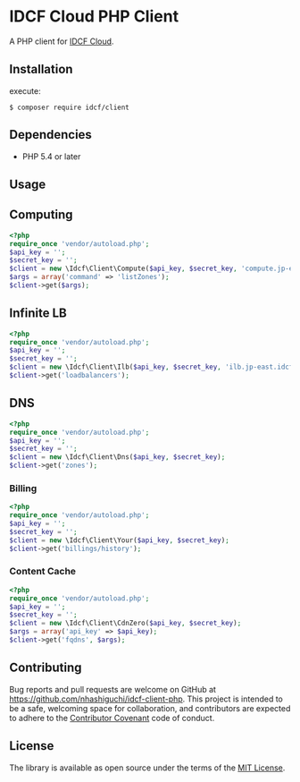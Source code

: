 # IDCF Cloud PHP Client

A PHP client for [IDCF Cloud](https://www.idcf.jp/cloud/).

## Installation

execute:

    $ composer require idcf/client

## Dependencies
  - PHP 5.4 or later

## Usage

## Computing

```php
<?php
require_once 'vendor/autoload.php';
$api_key = '';
$secret_key = '';
$client = new \Idcf\Client\Compute($api_key, $secret_key, 'compute.jp-east.idcfcloud.com');
$args = array('command' => 'listZones');
$client->get($args);
```

## Infinite LB

```php
<?php
require_once 'vendor/autoload.php';
$api_key = '';
$secret_key = '';
$client = new \Idcf\Client\Ilb($api_key, $secret_key, 'ilb.jp-east.idcfcloud.com');
$client->get('loadbalancers');
```

## DNS

```php
<?php
require_once 'vendor/autoload.php';
$api_key = '';
$secret_key = '';
$client = new \Idcf\Client\Dns($api_key, $secret_key);
$client->get('zones');
```

### Billing

```php
<?php
require_once 'vendor/autoload.php';
$api_key = '';
$secret_key = '';
$client = new \Idcf\Client\Your($api_key, $secret_key);
$client->get('billings/history');
```

### Content Cache

```php
<?php
require_once 'vendor/autoload.php';
$api_key = '';
$secret_key = '';
$client = new \Idcf\Client\CdnZero($api_key, $secret_key);
$args = array('api_key' => $api_key);
$client->get('fqdns', $args);
```

## Contributing

Bug reports and pull requests are welcome on GitHub at https://github.com/nhashiguchi/idcf-client-php. This project is intended to be a safe, welcoming space for collaboration, and contributors are expected to adhere to the [Contributor Covenant](http://contributor-covenant.org) code of conduct.


## License

The library is available as open source under the terms of the [MIT License](http://opensource.org/licenses/MIT).
